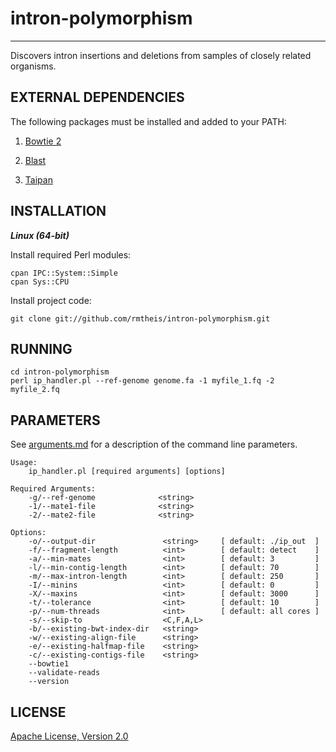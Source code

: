 # intron-polymorphism
* * *

Discovers intron insertions and deletions from samples of closely related organisms.

## EXTERNAL DEPENDENCIES

The following packages must be installed and added to your PATH:

1. [Bowtie 2](http://bowtie-bio.sourceforge.net/bowtie2/)

2. [Blast](http://blast.ncbi.nlm.nih.gov/Blast.cgi?CMD=Web&PAGE_TYPE=BlastDocs&DOC_TYPE=Download)

3. [Taipan](http://sourceforge.net/projects/taipan/)

## INSTALLATION
**_Linux (64-bit)_**

Install required Perl modules:

    cpan IPC::System::Simple
    cpan Sys::CPU

Install project code:

    git clone git://github.com/rmtheis/intron-polymorphism.git

## RUNNING

    cd intron-polymorphism
    perl ip_handler.pl --ref-genome genome.fa -1 myfile_1.fq -2 myfile_2.fq

## PARAMETERS

See [arguments.md](https://github.com/rmtheis/intron-polymorphism/blob/master/arguments.md) 
for a description of the command line parameters.

```text
Usage:
    ip_handler.pl [required arguments] [options]

Required Arguments:
    -g/--ref-genome              <string>
    -1/--mate1-file              <string>
    -2/--mate2-file              <string>

Options:
    -o/--output-dir               <string>     [ default: ./ip_out  ]
    -f/--fragment-length          <int>        [ default: detect    ]
    -a/--min-mates                <int>        [ default: 3         ]
    -l/--min-contig-length        <int>        [ default: 70        ]
    -m/--max-intron-length        <int>        [ default: 250       ]
    -I/--minins                   <int>        [ default: 0         ]
    -X/--maxins                   <int>        [ default: 3000      ]
    -t/--tolerance                <int>        [ default: 10        ]
    -p/--num-threads              <int>        [ default: all cores ]
    -s/--skip-to                  <C,F,A,L>
    -b/--existing-bwt-index-dir   <string>
    -w/--existing-align-file      <string>
    -e/--existing-halfmap-file    <string>
    -c/--existing-contigs-file    <string>
    --bowtie1
    --validate-reads
    --version
```

## LICENSE

[Apache License, Version 2.0](http://www.apache.org/licenses/LICENSE-2.0.html)
